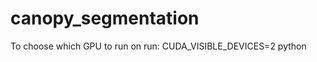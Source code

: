 # canopy_segmentation

To choose which GPU to run on run: CUDA_VISIBLE_DEVICES=2 python <script>.py <args>